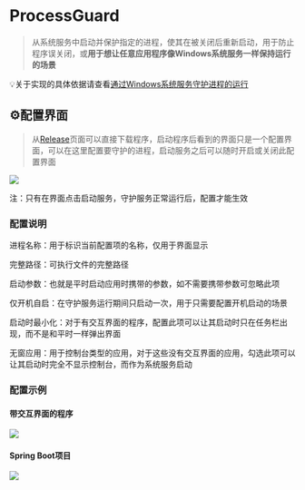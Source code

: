 # ProcessGuard

> 从系统服务中启动并保护指定的进程，使其在被关闭后重新启动，用于防止程序误关闭，或**用于想让任意应用程序像Windows系统服务一样保持运行的场景**

💡关于实现的具体依据请查看[通过Windows系统服务守护进程的运行](https://lambda.cyou/posts/Tips-5/)



## ⚙配置界面

> 从[Release](https://github.com/KamenRiderKuuga/ProcessGuard/releases)页面可以直接下载程序，启动程序后看到的界面只是一个配置界面，可以在这里配置要守护的进程，启动服务之后可以随时开启或关闭此配置界面

![](https://lambda.cyou/assets/img/processguard-2.PNG)

注：只有在界面点击启动服务，守护服务正常运行后，配置才能生效



### 配置说明

进程名称：用于标识当前配置项的名称，仅用于界面显示

完整路径：可执行文件的完整路径

启动参数：也就是平时启动应用时携带的参数，如不需要携带参数可忽略此项

仅开机自启：在守护服务运行期间只启动一次，用于只需要配置开机启动的场景

启动时最小化：对于有交互界面的程序，配置此项可以让其启动时只在任务栏出现，而不是和平时一样弹出界面

无窗应用：用于控制台类型的应用，对于这些没有交互界面的应用，勾选此项可以让其启动时完全不显示控制台，而作为系统服务启动



### 配置示例

#### 带交互界面的程序

![](https://lambda.cyou/assets/img/processguard-3.PNG)



#### Spring Boot项目

![](https://lambda.cyou/assets/img/processguard-4.PNG)
